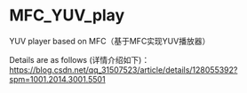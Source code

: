 # MFC_YUV_play
YUV player based on MFC（基于MFC实现YUV播放器）

Details are as follows (详情介绍如下)：
<https://blog.csdn.net/qq_31507523/article/details/128055392?spm=1001.2014.3001.5501>
